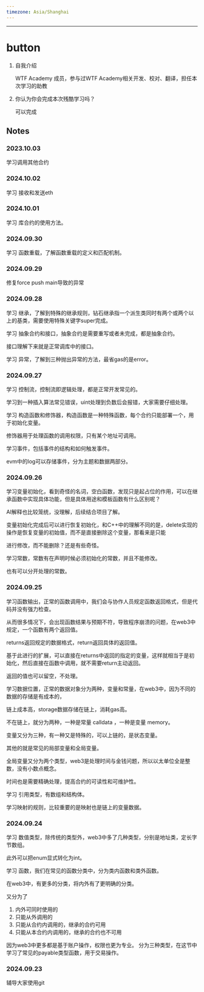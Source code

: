 ```yaml
---
timezone: Asia/Shanghai
---
```


---

# button

1. 自我介绍

    WTF Academy 成员，参与过WTF Academy相关开发、校对、翻译，担任本次学习的助教

2. 你认为你会完成本次残酷学习吗？
   
   可以完成

## Notes

<!-- Content_START -->
### 2023.10.03
学习调用其他合约

### 2024.10.02
学习 接收和发送eth

### 2024.10.01
学习 库合约的使用方法。

### 2024.09.30
学习 函数重载，了解函数重载的定义和匹配机制。



### 2024.09.29
修复force push main导致的异常

### 2024.09.28
学习 继承，了解到特殊的继承规则，钻石继承指一个派生类同时有两个或两个以上的基类，需要使用特殊关键字super完成。

学习 抽象合约和接口，抽象合约是需要重写或者未完成，都是抽象合约。

接口理解下来就是正常调库中的接口。

学习 异常，了解到三种抛出异常的方法，最省gas的是error。

### 2024.09.27
学习 控制流，控制流即逻辑处理，都是正常开发常见的。

学习到一种插入算法常见错误，uint处理到负数后会报错，大家需要仔细处理。

学习 构造函数和修饰器，构造函数是一种特殊函数，每个合约只能部署一个，用于初始化变量。

修饰器用于处理函数的调用权限，只有某个地址可调用。

学习事件，包括事件的结构和如何触发事件。

evm中的log可以存储事件，分为主题和数据两部分。

### 2024.09.26
学习变量初始化，看到奇怪的名词，空白函数，发现只是起占位的作用，可以在继承函数中实现具体功能，但是具体用途和模板函数有什么区别呢？

AI解释也比较笼统，没理解，后续结合项目了解。

变量初始化完成后可以进行恢复初始化，和C++中的理解不同的是，delete实现的操作是恢复变量的初始值，而不是直接删除这个变量，那看来是只能

进行修改，而不能删除？还是有些奇怪。

学习常数，常数有在声明时候必须初始化的常数，并且不能修改。

也有可以分开处理的常数。


### 2024.09.25
学习函数输出，正常的函数调用中，我们会与协作人员规定函数返回格式，但是代码并没有强力检查。

从而很多情况下，会出现函数结果与预期不符，导致程序崩溃的问题，在web3中规定，一个函数有两个返回值。

returns返回规定的数据格式，return返回具体的返回值。

基于此进行的扩展，可以直接在returns中返回的指定的变量，这样就相当于是初始化，然后直接在函数中调用，就不需要return主动返回。

返回的值也可以留空，不处理。

学习数据位置，正常的数据对象分为两种，变量和常量，在web3中，因为不同的数据的存储是有成本的，

链上成本高，storage数据存储在链上，消耗gas高。

不在链上，就分为两种，一种是常量 calldata ，一种是变量 memory。

变量又分为三种，有一种又是特殊的，可以上链的，是状态变量。

其他的就是常见的局部变量和全局变量。

全局变量又分为两个类型，web3是处理时间与金钱问题，所以以太单位全是整数，没有小数点概念。

时间也是需要精确处理，提高合约的可读性和可维护性。

学习 引用类型，有数组和结构体。

学习映射的规则，比较重要的是映射也是链上的变量数据。

### 2024.09.24

学习 数值类型，除传统的类型外，web3中多了几种类型，分别是地址类，定长字节数组。

此外可以把enum显式转化为int。

学习 函数，我们在常见的函数分类中，分为类内函数和类外函数。

在web3中，有更多的分类，将内外有了更明确的分类。

又分为了

1. 内外可同时使用的
2. 只能从外调用的
3. 只能从合约内调用的，继承的合约可用
4. 只能从本合约内调用的，继承的合约也不可用

因为web3中更多都是基于账户操作，权限也更为专业。
分为三种类型，在这节中学习了常见的payable类型函数，用于交易操作。

### 2024.09.23

辅导大家使用git

### 

<!-- Content_END -->
